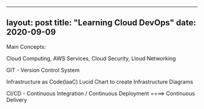 
---
layout: post
title: "Learning Cloud DevOps"
date: 2020-09-09
---


Main Concepts:

Cloud Computing, AWS Services, Cloud Security, Lloud Networking

GIT - Version Control System

Infrastructure as Code(IaaC)
Lucid Chart to create Infrastructure Diagrams

CI/CD - Continuous Integration / Continuous Deployment ====> Continuous Delivery 




